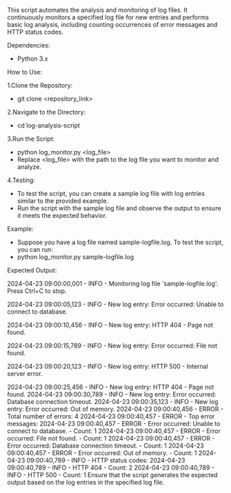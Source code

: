 This script automates the analysis and monitoring of log files. It continuously monitors a specified log file for new entries and performs basic log analysis, including counting occurrences of error messages and HTTP status codes.

Dependencies:
- Python 3.x

How to Use:

1.Clone the Repository:
- git clone <repository_link>

2.Navigate to the Directory:
- cd log-analysis-script

3.Run the Script:
- python log_monitor.py <log_file>
- Replace <log_file> with the path to the log file you want to monitor and analyze.

4.Testing:

- To test the script, you can create a sample log file with log entries similar to the provided example.
- Run the script with the sample log file and observe the output to ensure it meets the expected behavior.
  
Example:
- Suppose you have a log file named sample-logfile.log. To test the script, you can run:
- python log_monitor.py sample-logfile.log

Expected Output:

2024-04-23 09:00:00,001 - INFO - Monitoring log file 'sample-logfile.log'. Press Ctrl+C to stop.

2024-04-23 09:00:05,123 - INFO - New log entry: Error occurred: Unable to connect to database.

2024-04-23 09:00:10,456 - INFO - New log entry: HTTP 404 - Page not found.

2024-04-23 09:00:15,789 - INFO - New log entry: Error occurred: File not found.

2024-04-23 09:00:20,123 - INFO - New log entry: HTTP 500 - Internal server error.

2024-04-23 09:00:25,456 - INFO - New log entry: HTTP 404 - Page not found.
2024-04-23 09:00:30,789 - INFO - New log entry: Error occurred: Database connection timeout.
2024-04-23 09:00:35,123 - INFO - New log entry: Error occurred: Out of memory.
2024-04-23 09:00:40,456 - ERROR - Total number of errors: 4
2024-04-23 09:00:40,457 - ERROR - Top error messages:
2024-04-23 09:00:40,457 - ERROR - Error occurred: Unable to connect to database. - Count: 1
2024-04-23 09:00:40,457 - ERROR - Error occurred: File not found. - Count: 1
2024-04-23 09:00:40,457 - ERROR - Error occurred: Database connection timeout. - Count: 1
2024-04-23 09:00:40,457 - ERROR - Error occurred: Out of memory. - Count: 1
2024-04-23 09:00:40,789 - INFO - HTTP status codes:
2024-04-23 09:00:40,789 - INFO - HTTP 404 - Count: 2
2024-04-23 09:00:40,789 - INFO - HTTP 500 - Count: 1
Ensure that the script generates the expected output based on the log entries in the specified log file.

